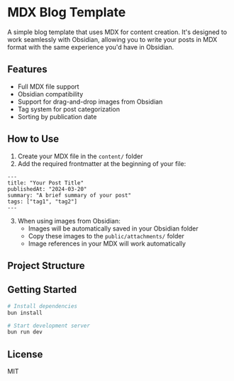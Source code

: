# MDX Blog Template

A simple blog template that uses MDX for content creation. It's designed to work seamlessly with Obsidian, allowing you to write your posts in MDX format with the same experience you'd have in Obsidian.

## Features

- Full MDX file support
- Obsidian compatibility
- Support for drag-and-drop images from Obsidian
- Tag system for post categorization
- Sorting by publication date

## How to Use

1. Create your MDX file in the `content/` folder
2. Add the required frontmatter at the beginning of your file:

```mdx
---
title: "Your Post Title"
publishedAt: "2024-03-20"
summary: "A brief summary of your post"
tags: ["tag1", "tag2"]
---
```

3. When using images from Obsidian:
   - Images will be automatically saved in your Obsidian folder
   - Copy these images to the `public/attachments/` folder
   - Image references in your MDX will work automatically

## Project Structure

## Getting Started

```bash
# Install dependencies
bun install

# Start development server
bun run dev
```

## License

MIT
